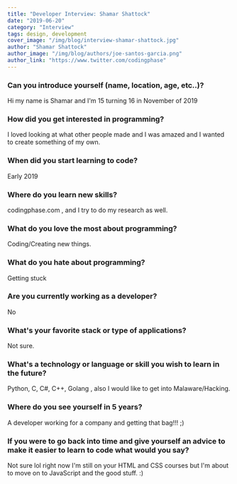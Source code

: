 ```yaml
---
title: "Developer Interview: Shamar Shattock"
date: "2019-06-20"
category: "Interview"
tags: design, development
cover_image: "/img/blog/interview-shamar-shattock.jpg"
author: "Shamar Shattock"
author_image: "/img/blog/authors/joe-santos-garcia.png"
author_link: "https://www.twitter.com/codingphase"
---
```


### Can you introduce yourself (name, location, age, etc..)?

Hi my name is Shamar and I'm 15 turning 16 in November of 2019

### How did you get interested in programming?

I loved looking at what other people made and I was amazed and I wanted to create something of my own.

### When did you start learning to code?

Early 2019

### Where do you learn new skills?

codingphase.com , and I try to do my research as well.

### What do you love the most about programming?

Coding/Creating new things.

### What do you hate about programming?

Getting stuck

### Are you currently working as a developer?

No

### What's your favorite stack or type of applications?

Not sure.

### What's a technology or language or skill you wish to learn in the future?

Python, C, C#, C++, Golang , also I would like to get into Malaware/Hacking.

### Where do you see yourself in 5 years?

A developer working for a company and getting that bag!!! ;)

### If you were to go back into time and give yourself an advice to make it easier to learn to code what would you say?

Not sure lol right now I'm still on your HTML and CSS courses but I'm about to move on to JavaScript and the good stuff.  :)
